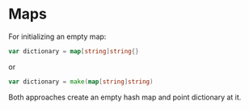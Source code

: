 # Maps
For initializing an empty map:
```go
var dictionary = map[string]string{}
```
or
```go
var dictionary = make(map[string]string)
```
Both approaches create an empty hash map and point dictionary at it.
